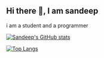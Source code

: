 
## Hi there :wave:,  I am sandeep 
i am a student and a programmer


[![Sandeep's GitHub stats](https://github-readme-stats.vercel.app/api?username=sandeep-manivannan&theme=github_dark&show_icons=true)](https://github.com/anuraghazra/github-readme-stats)


[![Top Langs](https://github-readme-stats.vercel.app/api/top-langs/?username=sandeep-manivannan&theme=github_dark)](https://github.com/anuraghazra/github-readme-stats)
